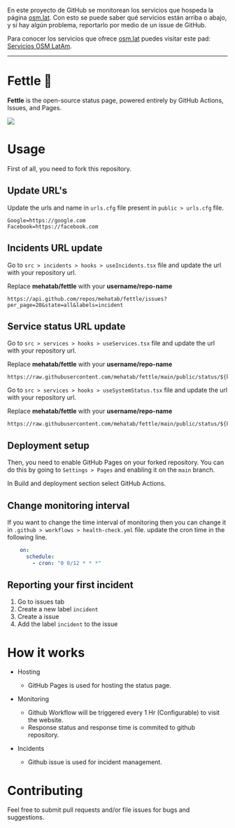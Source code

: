En este proyecto de GitHub se monitorean los servicios que hospeda la página [osm.lat](osm.lat). Con esto se puede saber qué servicios están arriba o abajo, y si hay algún problema, reportarlo por medio de un issue de GitHub.

Para conocer los servicios que ofrece [osm.lat](osm.lat) puedes visitar este pad: [Servicios OSM LatAm](https://pad.osm.lat/3796WUVFTlOyg8ZPUocH2Q).

----

# Fettle 💟 

**Fettle** is the open-source status page, powered entirely by GitHub Actions, Issues, and Pages.

<img src="./public/ss.png" />


# Usage
First of all, you need to fork this repository.

## Update URL's
Update the urls and name in `urls.cfg` file present in `public > urls.cfg` file.

```text
Google=https://google.com
Facebook=https://facebook.com
```

## Incidents URL update
Go to `src > incidents > hooks > useIncidents.tsx` file and update the url with your repository url.

Replace **mehatab/fettle** with your **username/repo-name**
```
https://api.github.com/repos/mehatab/fettle/issues?per_page=20&state=all&labels=incident
```

## Service status URL update
Go to `src > services > hooks > useServices.tsx` file and update the url with your repository url.

Replace **mehatab/fettle** with your **username/repo-name**
```
https://raw.githubusercontent.com/mehatab/fettle/main/public/status/${key}_report.log
```

Go to `src > services > hooks > useSystemStatus.tsx` file and update the url with your repository url.

Replace **mehatab/fettle** with your **username/repo-name**
```
https://raw.githubusercontent.com/mehatab/fettle/main/public/status/${key}_report.log
```

## Deployment setup

Then, you need to enable GitHub Pages on your forked repository. You can do this by going to `Settings > Pages` and enabling it on the `main` branch.

In Build and deployment section select GitHub Actions.

## Change monitoring interval
If you want to change the time interval of monitoring then you can change it in `.github > workflows > health-check.yml` file.
update the cron time in the following line.

```yaml
    on:
      schedule:
        - cron: "0 0/12 * * *"
```

## Reporting your first incident
1. Go to issues tab 
2. Create a new label `incident`
3. Create a issue
4. Add the label `incident` to the issue


# How it works

- Hosting
    - GitHub Pages is used for hosting the status page.

- Monitoring
    - Github Workflow will be triggered every 1 Hr (Configurable) to visit the website.
    - Response status and response time is commited to github repository.

- Incidents
    - Github issue is used for incident management.

# Contributing
Feel free to submit pull requests and/or file issues for bugs and suggestions.
